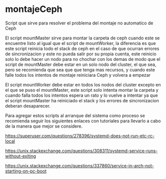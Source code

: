 # montajeCeph
Script que sirve para resolver el problema del montaje no automatico de Ceph

El script mountMaster sirve para montar la carpeta de ceph cuando este se encuentre listo al igual que el script de mountWorker, la diferencia es que este script reinicia
todo el stack de ceph en el caso de que ocurran errores de sincronizacion y este no pueda salir por su propia cuenta, este reinicio solo lo debe hacer un nodo para 
no chochar con los demas de modo que el script de mountMaster debe estar en un solo nodo del cluster, el que sea, pero se recomienda que sea que que tenga mas recursos, y cuando este
falle todos los intentos de montaje reiniciara Ceph y volvera a empezar

El script mountWorker debe estar en todos los nodos del cluster excepto en el que se puso el mountMaster, este script solo intenta montar la carpeta y cuando falla todos los 
intentos espera un rato y lo vuelve a intentar ya que el script mountMaster ha reiniciado el stack y los errores de sincronizacion deberan desaparecer.

Para agregar estos scripts al arranque del sistema como proceso se recomienda seguir los siguientes enlaces con tutoriales para llevarlo a cabo de la manera 
que mejor se considere.

https://superuser.com/questions/278396/systemd-does-not-run-etc-rc-local

https://unix.stackexchange.com/questions/308311/systemd-service-runs-without-exiting

https://unix.stackexchange.com/questions/337860/service-in-arch-not-starting-on-pc-boot
